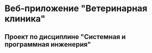 # Веб-приложение "Ветеринарная клиника"
## Проект по дисциплине "Системная и программная инженерия"
